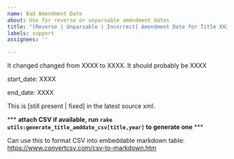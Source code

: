 ```yaml
---
name: Bad Amendment Date
about: Use for reverse or unparsable amendment dates
title: "[Reverse | Unparsable | Incorrect] Amendment Date for Title XXXX Volume XXXX Year XXX"
labels: support
assignees: ''

---
```


It changed changed from XXXX to XXXX.
It should probably be XXXX

<p>start_date: XXXX</p>
<p>end_date: XXXX</p>

This is [still present | fixed] in the latest source xml. 

*** **attach CSV if available, run `rake utils:generate_title_amddate_csv[title,year]` to generate one** ***

Can use this to format CSV into embeddable markdown table:
https://www.convertcsv.com/csv-to-markdown.htm
